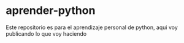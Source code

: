# aprender-python
Este  repositorio es para el aprendizaje personal de python, aqui voy publicando lo que voy haciendo
